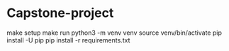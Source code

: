 # Capstone-project
make setup
make run
python3 -m venv venv
source venv/bin/activate
pip install -U pip
pip install -r requirements.txt
